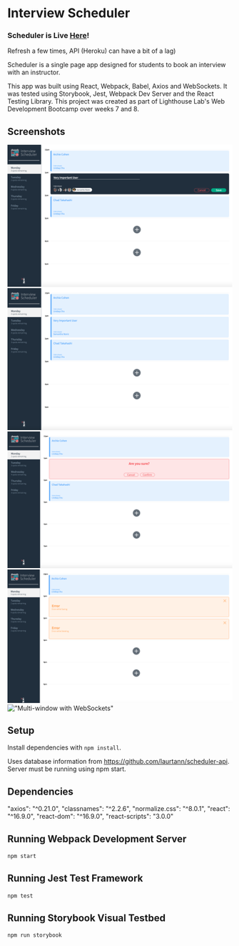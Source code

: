 # Interview Scheduler

### Scheduler is Live [Here](https://scheduler-laurtann.netlify.app/)!
Refresh a few times, API (Heroku) can have a bit of a lag)

Scheduler is a single page app designed for students to book an interview with an instructor.

This app was built using React, Webpack, Babel, Axios and WebSockets. It was tested using Storybook, Jest, Webpack Dev Server and the React Testing Library. This project was created as part of Lighthouse Lab's Web Development Bootcamp over weeks 7 and 8.

## Screenshots
!["Book New Appointment View"](https://github.com/laurtann/scheduler/blob/master/docs/scheduler-book-interview-form.png?raw=true)
!["View of Booked Appointment"](https://github.com/laurtann/scheduler/blob/master/docs/scheduler-interview-booked.png?raw=true)
!["Delete Interview Confirmation"](https://github.com/laurtann/scheduler/blob/master/docs/scheduler-confirm-delete.png?raw=true)
!["On Save & On Delete Error Messages"](https://github.com/laurtann/scheduler/blob/master/docs/scheduler-error-messages.png?raw=true)
!["Multi-window with WebSockets"](https://github.com/laurtann/scheduler/blob/master/docs/scheduler-web-sockets.gif?raw=true)

## Setup

Install dependencies with `npm install`.

Uses database information from https://github.com/laurtann/scheduler-api. Server must be running using npm start. 

## Dependencies
"axios": "^0.21.0",
"classnames": "^2.2.6",
"normalize.css": "^8.0.1",
"react": "^16.9.0",
"react-dom": "^16.9.0",
"react-scripts": "3.0.0"


## Running Webpack Development Server

```sh
npm start
```

## Running Jest Test Framework

```sh
npm test
```

## Running Storybook Visual Testbed

```sh
npm run storybook
```

